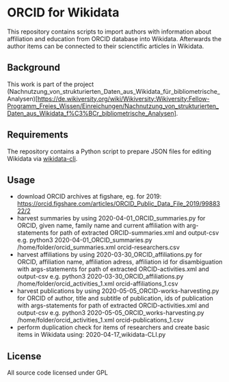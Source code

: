 # ORCID for Wikidata

This repository contains scripts to import authors with information about affiliation and education from ORCID database into Wikidata. Afterwards the author items can be connected to their scienctific articles in Wikidata.

## Background

This work is part of the project (Nachnutzung_von_strukturierten_Daten_aus_Wikidata_für_bibliometrische_Analysen)[https://de.wikiversity.org/wiki/Wikiversity:Wikiversity:Fellow-Programm_Freies_Wissen/Einreichungen/Nachnutzung_von_strukturierten_Daten_aus_Wikidata_f%C3%BCr_bibliometrische_Analysen].

## Requirements

The repository contains a Python script to prepare JSON files for editing Wikidata via [wikidata-cli](https://www.npmjs.com/package/wikidata-cli).

## Usage
* download ORCID archives at figshare,  eg. for 2019: https://orcid.figshare.com/articles/ORCID_Public_Data_File_2019/9988322/2 
* harvest summaries by using  	2020-04-01_ORCID_summaries.py  for ORCID, given name, family name and current affiliation with  arg-statements for path of extracted ORCID-summaries.xml and output-csv  
e.g. python3  2020-04-01_ORCID_summaries.py /home/folder/orcid_summaries.xml orcid-researchers.csv
* harvest affiliations by using  	2020-03-30_ORCID_affiliations.py 	for ORCID, affiliation name, affiliation adress, affiliation id for disambiguation with args-statements for path of extracted ORCID-activities.xml and output-csv
e.g. python3  2020-03-30_ORCID_affiliations.py /home/folder/orcid_activities_1.xml orcid-affiliations_1.csv
* harvest publications by using  	2020-05-05_ORCID-works-harvesting.py for ORCID of author, title and subtitle of publication,  ids of publication with args-statements for path of extracted ORCID-activities.xml and output-csv
e.g. python3  2020-05-05_ORCID_works-harvesting.py /home/folder/orcid_activities_1.xml orcid-publications_1.csv
* perform duplication check for items of researchers and create basic items in Wikidata using: 2020-04-17_wikidata-CLI.py 



## License

All source code licensed under GPL
